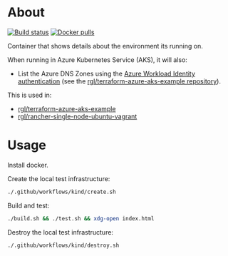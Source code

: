 # About

[![Build status](https://img.shields.io/github/actions/workflow/status/rgl/kubernetes-hello/main.yml?branch=master)](https://github.com/rgl/kubernetes-hello/actions/workflows/main.yml)
[![Docker pulls](https://img.shields.io/docker/pulls/ruilopes/kubernetes-hello)](https://hub.docker.com/repository/docker/ruilopes/kubernetes-hello)

Container that shows details about the environment its running on.

When running in Azure Kubernetes Service (AKS), it will also:

* List the Azure DNS Zones using the [Azure Workload Identity authentication](https://azure.github.io/azure-workload-identity/docs/) (see the [rgl/terraform-azure-aks-example repository](https://github.com/rgl/terraform-azure-aks-example)).

This is used in:

* [rgl/terraform-azure-aks-example](https://github.com/rgl/terraform-azure-aks-example)
* [rgl/rancher-single-node-ubuntu-vagrant](https://github.com/rgl/rancher-single-node-ubuntu-vagrant)

# Usage

Install docker.

Create the local test infrastructure:

```bash
./.github/workflows/kind/create.sh
```

Build and test:

```bash
./build.sh && ./test.sh && xdg-open index.html
```

Destroy the local test infrastructure:

```bash
./.github/workflows/kind/destroy.sh
```
